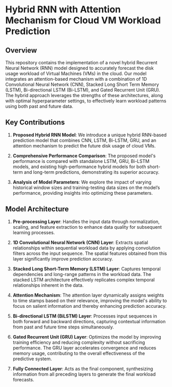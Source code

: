 # Hybrid RNN with Attention Mechanism for Cloud VM Workload Prediction

## Overview

This repository contains the implementation of a novel hybrid Recurrent Neural Network (RNN) model designed to accurately forecast the disk usage workload of Virtual Machines (VMs) in the cloud. Our model integrates an attention-based mechanism with a combination of 1D Convolutional Neural Network (CNN), Stacked Long Short Term Memory (LSTM), Bi-directional LSTM (Bi-LSTM), and Gated Recurrent Unit (GRU). The hybrid approach leverages the strengths of these architectures, along with optimal hyperparameter settings, to effectively learn workload patterns using both past and future data.

## Key Contributions

1. **Proposed Hybrid RNN Model**: We introduce a unique hybrid RNN-based prediction model that combines CNN, LSTM, Bi-LSTM, GRU, and an attention mechanism to predict the future disk usage of cloud VMs.

2. **Comprehensive Performance Comparison**: The proposed model's performance is compared with standalone LSTM, GRU, Bi-LSTM models, and existing high-performance hybrid models for both short-term and long-term predictions, demonstrating its superior accuracy.

3. **Analysis of Model Parameters**: We explore the impact of varying historical window sizes and training-testing data sizes on the model’s performance, providing insights into optimizing these parameters.

## Model Architecture

1. **Pre-processing Layer**: Handles the input data through normalization, scaling, and feature extraction to enhance data quality for subsequent learning processes.

2. **1D Convolutional Neural Network (CNN) Layer**: Extracts spatial relationships within sequential workload data by applying convolution filters across the input sequence. The spatial features obtained from this layer significantly improve prediction accuracy.

3. **Stacked Long Short-Term Memory (LSTM) Layer**: Captures temporal dependencies and long-range patterns in the workload data. The stacked LSTM architecture effectively replicates complex temporal relationships inherent in the data.

4. **Attention Mechanism**: The attention layer dynamically assigns weights to time stamps based on their relevance, improving the model's ability to focus on salient information and thereby enhancing prediction accuracy.

5. **Bi-directional LSTM (BiLSTM) Layer**: Processes input sequences in both forward and backward directions, capturing contextual information from past and future time steps simultaneously.

6. **Gated Recurrent Unit (GRU) Layer**: Optimizes the model by improving training efficiency and reducing complexity without sacrificing performance. The GRU layer accelerates convergence and reduces memory usage, contributing to the overall effectiveness of the predictive system.

7. **Fully Connected Layer**: Acts as the final component, synthesizing information from all preceding layers to generate the final workload forecasts.
